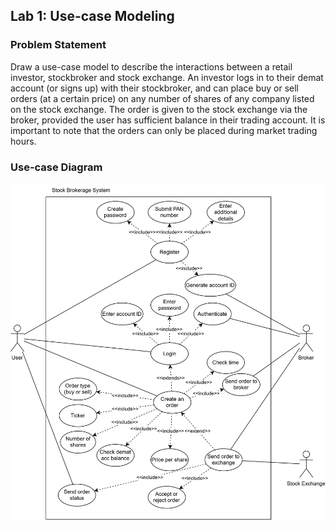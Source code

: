 ## Lab 1: Use-case Modeling

### Problem Statement

Draw a use-case model to describe the interactions between a retail investor, stockbroker and stock exchange. An investor logs in to their demat account (or signs up) with their stockbroker, and can place buy or sell orders (at a certain price) on any number of shares of any company listed on the stock exchange. The order is given to the stock exchange via the broker, provided the user has sufficient balance in their trading account. It is important to note that the orders can only be placed during market trading hours.

### Use-case Diagram

![Use-case diagram describing the given problem statement](use-case-diagram.drawio.svg)

